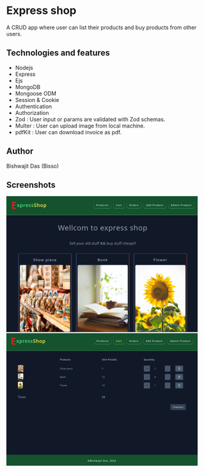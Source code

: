 # Express shop

A CRUD app where user can list their products and buy products from other users.

## Technologies and features

- Nodejs
- Express
- Ejs
- MongoDB
- Mongoose ODM
- Session & Cookie
- Authentication
- Authorization
- Zod : User input or params are validated with Zod schemas.
- Multer : User can upload image from local machine.
- pdfKit : User can download invoice as pdf.

## Author

Bishwajit Das (Bisso)

## Screenshots

![projuct img](public/img/project_screenshot.png)
![project img](public/img/project_screenshot2.png)

